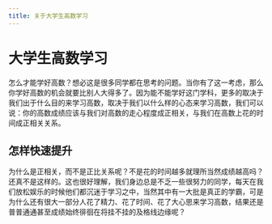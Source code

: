 ```yaml
---
title: 关于大学生高数学习
---
```

# 大学生高数学习

怎么才能学好高数？想必这是很多同学都在思考的问题。当你有了这一考虑，那么你学好高数的机会就要比别人大得多了。因为能不能学好这门学科，更多的取决于我们出于什么目的来学习高数，取决于我们以什么样的心态来学习高数，我们可以说：你的高数成绩应该与我们对高数的走心程度成正相关，与我们在高数上花的时间成正相关关系。

## 怎样快速提升

为什么是正相关，而不是正比关系呢？不是花的时间越多就理所当然成绩越高吗？还真不是这样的。这也很好理解，我们身边总是不乏一些很努力的同学，每天在我们放松娱乐的时候他们都沉迷于学习之中，当然其中有一大批是真正的学霸，可是为什么还有很大一部分人花了精力、花了时间、花了大心思来学习高数，结果还是普普通通甚至成绩始终徘徊在将挂不挂的及格线边缘呢？